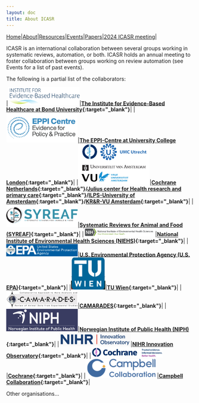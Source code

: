 ```yaml
---
layout: doc
title: About ICASR
---
```

[Home](index.md)|[About](about.md)|[Resources](resources.md)|[Events](events.md)|[Papers](papers.md)|[2024 ICASR meeting](2024_meeting.md)|  

ICASR is an international collaboration between several groups working in systematic reviews, automation, or both. ICASR holds an annual meeting to foster collaboration between groups working on review automation (see Events for a list of past events).

The following is a partial list of the collaborators:  


|<img src="images/IEBH_logo.svg" width="192">|**[The Institute for Evidence-Based Healthcare at Bond University](https://iebh.bond.edu.au){:target="_blank"}**|
|<img src="images/eppi-centre logo.png" width="192">|**[The EPPI-Centre at University College London](http://eppi.ioe.ac.uk/cms/){:target="_blank"}**|
|<img src="images/uva_umcu_vu_cochrane.jpg" width="192">|**[Cochrane Netherlands](https://netherlands.cochrane.org/){:target="_blank"}/[Julius center for Health research and primary care](http://portal.juliuscentrum.nl/en-us/home.aspx){:target="_blank"}/[ILPS-University of Amsterdam](https://ivi.uva.nl/research/information-retrieval-lab.html?cb){:target="_blank"}/[KR&R-VU Amsterdam](https://krr.cs.vu.nl/){:target="_blank"}**|
|<img src="images/syreafv2.png" width="192">|**[Systematic Reviews for Animal and Food (SYREAF)](http://www.syreaf.org){:target="_blank"}**|
|<img src="images/niehs.png" width="192">|**[National Institute of Environmental Health Sciences (NIEHS)](https://www.niehs.nih.gov/){:target="_blank"}**|
|<img src="images/EPA.png" width="192">|**[U.S. Environmental Protection Agency (U.S. EPA)](https://www.epa.gov/){:target="_blank"}**|
|<img src="images/TUWIEN.png" width="92">|**[TU Wien](https://www.tuwien.at/en/){:target="_blank"}**|
|<img src="images/camarades.png" width="192">|**[CAMARADES](https://www.ed.ac.uk/clinical-brain-sciences/research/camarades){:target="_blank"}**|
|<img src="images/niph.png" width="192">|**[Norwegian Institute of Public Health (NIPH)](https://www.fhi.no/en/){:target="_blank"}**|
|<img src="images/NIHRIO.png" width="192">|**[NIHR Innovation Observatory](https://www.io.nihr.ac.uk/){:target="_blank"}**|
|<img src="images/cochrane.png" width="192">|**[Cochrane](https://www.cochrane.org/){:target="_blank"}**|
|<img src="images/campbell.png" width="192">|**[Campbell Collaboration](https://www.campbellcollaboration.org/){:target="_blank"}**|


Other organisations…
